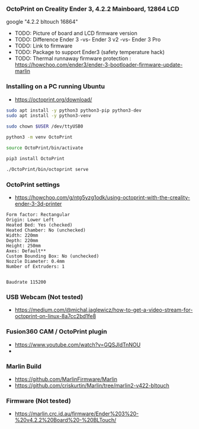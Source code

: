### OctoPrint on Creality Ender 3, 4.2.2 Mainboard,  12864 LCD

google "4.2.2 bltouch 16864"

* TODO: Picture of board and LCD firmware version
* TODO: Difference Ender 3  -vs-  Ender 3 v2  -vs-  Ender 3 Pro
* TODO: Link to firmware
* TODO: Package to support Ender3 (safety temperature hack)
* TODO: Thermal runnaway firmware protection : https://howchoo.com/ender3/ender-3-bootloader-firmware-update-marlin


### Installing on a PC running Ubuntu 
* https://octoprint.org/download/
```bash
sudo apt install -y python3 python3-pip python3-dev
sudo apt install -y python3-venv

sudo chown $USER /dev/ttyUSB0

python3 -m venv OctoPrint

source OctoPrint/bin/activate

pip3 install OctoPrint

./OctoPrint/bin/octoprint serve
```

### OctoPrint settings
* https://howchoo.com/g/ntg5yzg1odk/using-octoprint-with-the-creality-ender-3-3d-printer
```
Form factor: Rectangular
Origin: Lower Left
Heated Bed: Yes (checked)
Heated Chamber: No (unchecked)
Width: 220mm
Depth: 220mm
Height: 250mm
Axes: Default**
Custom Bounding Box: No (unchecked)
Nozzle Diameter: 0.4mm
Number of Extruders: 1


Baudrate 115200
```



### USB Webcam (Not tested)
* https://medium.com/@michal.jaglewicz/how-to-get-a-video-stream-for-octoprint-on-linux-8a7cc2bd1fe8


### Fusion360 CAM / OctoPrint plugin
* https://www.youtube.com/watch?v=GQSJIdTnNOU
* 


### Marlin Build

* https://github.com/MarlinFirmware/Marlin
* https://github.com/criskurtin/Marlin/tree/marlin2-v422-bltouch



### Firmware (Not tested)

* https://marlin.crc.id.au/firmware/Ender%203%20-%20v4.2.2%20Board%20-%20BLTouch/


